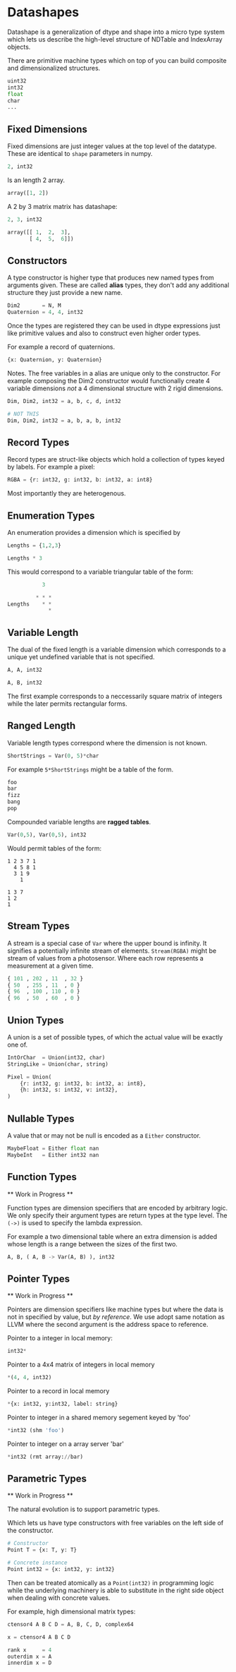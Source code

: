 Datashapes
==========

Datashape is a generalization of dtype and shape into a micro
type system which lets us describe the high-level structure of
NDTable and IndexArray objects.

There are primitive machine types which on top of you can build
composite and dimensionalized structures.

```python
uint32
int32
float
char
...
```

Fixed Dimensions
----------------

Fixed dimensions are just integer values at the top level of the
datatype. These are identical to ``shape`` parameters in numpy.

```python
2, int32
```

Is an length 2 array.

```python
array([1, 2])
```

A 2 by 3 matrix matrix has datashape:


```python
2, 3, int32
```

```python
array([[ 1,  2,  3],
       [ 4,  5,  6]])
```

Constructors
------------

A type constructor is higher type that produces new named types from
arguments given. These are called **alias** types, they don't add any
additional structure they just provide a new name.

```python
Dim2       = N, M
Quaternion = 4, 4, int32
```

Once the types are registered they can be used in dtype expressions just
like primitive values and also to construct even higher order types.

For example a record of quaternions.

```python
{x: Quaternion, y: Quaternion}
```

Notes. The free variables in a alias are unique only to the
constructor. For example composing the Dim2 constructor would
functionally create 4 variable dimensions *not* a 4 dimensional
structure with 2 rigid dimensions.

```python
Dim, Dim2, int32 = a, b, c, d, int32

# NOT THIS
Dim, Dim2, int32 = a, b, a, b, int32
```

Record Types
------------

Record types are struct-like objects which hold a collection
of types keyed by labels. For example a pixel:

```python
RGBA = {r: int32, g: int32, b: int32, a: int8}
```

Most importantly they are heterogenous.

Enumeration Types
-----------------

An enumeration provides a dimension which is specified by

```python
Lengths = {1,2,3}
```

```python
Lengths * 3
```

This would correspond to a variable triangular table of
the form:

```python
           3

         * * *
Lengths    * *
             *
```

Variable Length
---------------

The dual of the fixed length is a variable dimension which corresponds
to a unique yet undefined variable that is not specified.

```python
A, A, int32
```

```python
A, B, int32
```

The first example corresponds to a neccessarily square matrix of
integers while the later permits rectangular forms.

Ranged Length
-------------

Variable length types correspond where the dimension is not
known.

```python
ShortStrings = Var(0, 5)*char
```

For example ```5*ShortStrings``` might be a table of the form.

```python
foo
bar
fizz
bang
pop
```

Compounded variable lengths are **ragged tables**.

```python
Var(0,5), Var(0,5), int32
```

Would permit tables of the form:

```
1 2 3 7 1
  4 5 8 1
  3 1 9
    1
```

```
1 3 7
1 2
1
```

Stream Types
------------

A stream is a special case of ``Var`` where the upper bound is
infinity. It signifies a potentially infinite stream of elements.
```Stream(RGBA)``` might be stream of values from a photosensor. Where
each row represents a measurement at a given time.

```python
{ 101 , 202 , 11  , 32 }
{ 50  , 255 , 11  , 0 }
{ 96  , 100 , 110 , 0 }
{ 96  , 50  , 60  , 0 }
```

Union Types
-----------

A union is a set of possible types, of which the actual value
will be exactly one of.

```python
IntOrChar  = Union(int32, char)
StringLike = Union(char, string)
```

```python
Pixel = Union(
    {r: int32, g: int32, b: int32, a: int8},
    {h: int32, s: int32, v: int32},
)
```

Nullable Types
--------------

A value that or may not be null is encoded as a ``Either``
constructor.

```python
MaybeFloat = Either float nan
MaybeInt   = Either int32 nan
```

Function Types
--------------

** Work in Progress **

Function types are dimension specifiers that are encoded by
arbitrary logic. We only specify their argument types are
return types at the type level. The ``(->)`` is used to specify
the lambda expression.

For example a two dimensional table where an extra dimension is
added whose length is a range between the sizes of the first two.

```python
A, B, ( A, B -> Var(A, B) ), int32 
```

Pointer Types
-------------

** Work in Progress **

Pointers are dimension specifiers like machine types but where
the data is not in specified by value, but *by reference*. We use
adopt same notation as LLVM where the second argument is the
address space to reference.

Pointer to a integer in local memory:

```python
int32*
```

Pointer to a 4x4 matrix of integers in local memory

```python
*(4, 4, int32)
```

Pointer to a record in local memory

```python
*{x: int32, y:int32, label: string}
```

Pointer to integer in a shared memory segement keyed by 'foo'

```python
*int32 (shm 'foo')
```

Pointer to integer on a array server 'bar'

```python
*int32 (rmt array://bar)
```

Parametric Types
----------------

** Work in Progress **

The natural evolution is to support parametric types.

Which lets us have type constructors with free variables on the
left side of the constructor.

```python
# Constructor
Point T = {x: T, y: T}

# Concrete instance
Point int32 = {x: int32, y: int32}
```

Then can be treated atomically as a ``Point(int32)`` in programming
logic while the underlying machinery is able to substitute in the
right side object when dealing with concrete values.

For example, high dimensional matrix types:

```python
ctensor4 A B C D = A, B, C, D, complex64
```

```python
x = ctensor4 A B C D

rank x     = 4
outerdim x = A
innerdim x = D
```
